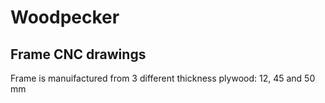 # Woodpecker 

## Frame CNC drawings

Frame is manuifactured from 3 different thickness plywood: 12, 45 and 50 mm


